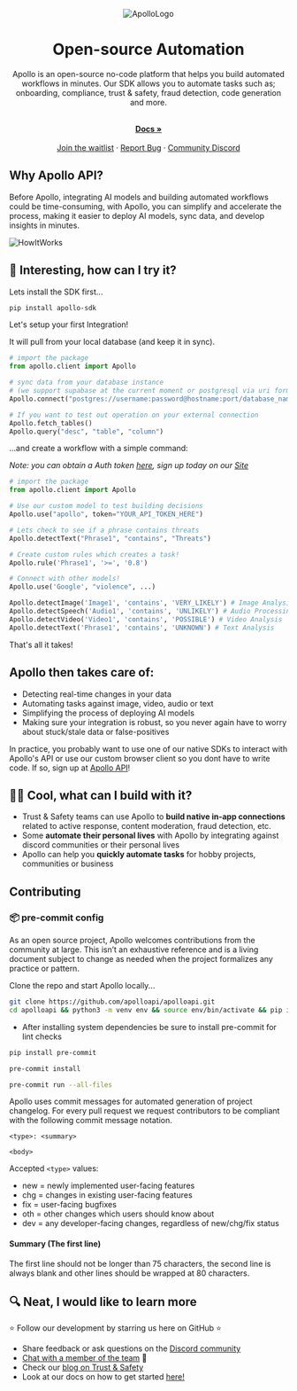 <div align="center">

![ApolloLogo](https://uploads-ssl.webflow.com/640ca38ad086fde245b76c9d/6455b1fd3d8642575f793c94_header.png)

</div>

<h1 align="center">Open-source Automation</h1>

<div align="center">
Apollo is an open-source no-code platform that helps you build automated workflows in minutes. Our SDK allows you to automate tasks such as; onboarding, compliance, trust & safety, fraud detection, code generation and more.
</div>

<p align="center">
    <br />
    <a href="https://docs.apolloapi.io/" rel="dofollow"><strong>Docs »</strong></a>
    <br />

  <br/>
    <a href="https://www.apolloapi.io/">Join the waitlist</a>
    ·
    <a href="https://github.com/apolloapi/apolloapi/issues">Report Bug</a>
    ·
    <a href="https://discord.gg/ZUH7f7AzUY">Community Discord</a>
</p>

## Why Apollo API?

Before Apollo, integrating AI models and building automated workflows could be time-consuming, with Apollo, you can simplify and accelerate the process, making it easier to deploy AI models, sync data, and develop insights in minutes.

![HowItWorks](https://uploads-ssl.webflow.com/640ca38ad086fde245b76c9d/645e8d8ad611b140135e11bb_GraphicOne.png)


## 🚀 Interesting, how can I try it?

Lets install the SDK first...

```bash
pip install apollo-sdk
```

Let's setup your first Integration!

It will pull from your local database (and keep it in sync).

```python
# import the package
from apollo.client import Apollo

# sync data from your database instance
# (we support supabase at the current moment or postgresql via uri format)
Apollo.connect("postgres://username:password@hostname:port/database_name")

# If you want to test out operation on your external connection
Apollo.fetch_tables()
Apollo.query("desc", "table", "column")
```

...and create a workflow with a simple command:

_Note: you can obtain a Auth token [here](https://docs.apolloapi.io/docs/api/authentication), sign up today on our [Site](https://app.apolloapi.io/)_

```python
# import the package
from apollo.client import Apollo

# Use our custom model to test building decisions
Apollo.use("apollo", token="YOUR_API_TOKEN_HERE")

# Lets check to see if a phrase contains threats
Apollo.detectText("Phrase1", "contains", "Threats")

# Create custom rules which creates a task!
Apollo.rule('Phrase1', '>=', '0.8')

# Connect with other models!
Apollo.use('Google', "violence", ...)

Apollo.detectImage('Image1', 'contains', 'VERY_LIKELY') # Image Analysis/OCR
Apollo.detectSpeech('Audio1', 'contains', 'UNLIKELY') # Audio Processing
Apollo.detectVideo('Video1', 'contains', 'POSSIBLE') # Video Analysis
Apollo.detectText('Phrase1', 'contains', 'UNKNOWN') # Text Analysis
```

That's all it takes!

## Apollo then takes care of:

- Detecting real-time changes in your data
- Automating tasks against image, video, audio or text
- Simplifying the process of deploying AI models
- Making sure your integration is robust, so you never again have to worry about stuck/stale data or false-positives

In practice, you probably want to use one of our native SDKs to interact with Apollo's API or use our custom browser client so you dont have to write code. If so, sign up at [Apollo API](https://app.apolloapi.io/signup)!

## 🧑‍💻 Cool, what can I build with it?

- Trust & Safety teams can use Apollo to **build native in-app connections** related to active response, content moderation, fraud detection, etc.
- Some **automate their personal lives** with Apollo by integrating against discord communities or their personal lives
- Apollo can help you **quickly automate tasks** for hobby projects, communities or business

## Contributing

### 📦 pre-commit config

As an open source project, Apollo welcomes contributions from the community at large. This isn’t an exhaustive reference and is a living document subject to change as needed when the project formalizes any practice or pattern.

Clone the repo and start Apollo locally...

```bash
git clone https://github.com/apolloapi/apolloapi.git
cd apolloapi && python3 -m venv env && source env/bin/activate && pip install -r requirements.txt
```

- After installing system dependencies be sure to install pre-commit for lint checks

```bash
pip install pre-commit

pre-commit install

pre-commit run --all-files
```

Apollo uses commit messages for automated generation of project changelog. For every pull request we request contributors to be compliant with the following commit message notation.

```
<type>: <summary>

<body>
```

Accepted `<type>` values:

- new = newly implemented user-facing features
- chg = changes in existing user-facing features
- fix = user-facing bugfixes
- oth = other changes which users should know about
- dev = any developer-facing changes, regardless of new/chg/fix status

#### Summary (The first line)

The first line should not be longer than 75 characters, the second line is always blank and other lines should be wrapped at 80 characters.

## 🔍 Neat, I would like to learn more

⭐ Follow our development by starring us here on GitHub ⭐

- Share feedback or ask questions on the [Discord community](https://discord.gg/ZUH7f7AzUY)
- [Chat with a member of the team](https://apolloapi.io) 👋
- Check our [blog on Trust & Safety](https://www.thebriefnewsletter.com)
- Look at our docs on how to get started [here!](https://apolloapi-doc.vercel.app/)
